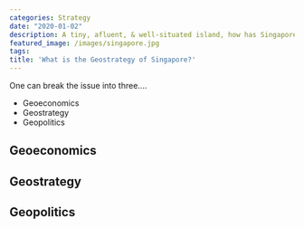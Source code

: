 ```yaml
---
categories: Strategy
date: "2020-01-02"
description: A tiny, afluent, & well-situated island, how has Singapore risen to such heights?
featured_image: /images/singapore.jpg
tags:
title: 'What is the Geostrategy of Singapore?'
---
```


One can break the issue into three....

* Geoeconomics
* Geostrategy
* Geopolitics

## Geoeconomics

## Geostrategy

## Geopolitics
